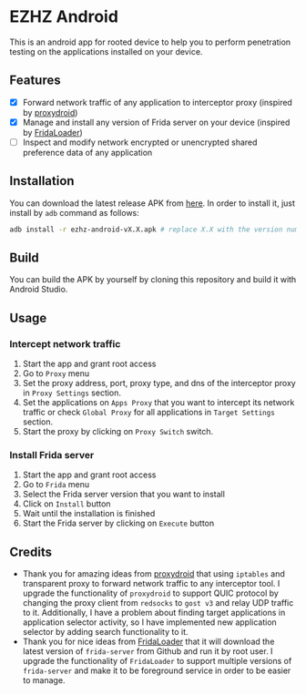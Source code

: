 # EZHZ Android

This is an android app for rooted device to help you to perform penetration testing on the applications installed on your device.

## Features

- [x] Forward network traffic of any application to interceptor proxy (inspired by [proxydroid](https://github.com/madeye/proxydroid))
- [x] Manage and install any version of Frida server on your device (inspired by [FridaLoader](https://github.com/dineshshetty/FridaLoader))
- [ ] Inspect and modify network encrypted or unencrypted shared preference data of any application

## Installation

You can download the latest release APK from [here](https://github.com/bongtrop/ezhz-android/releases). In order to install it, just install by `adb` command as follows:

```bash
adb install -r ezhz-android-vX.X.apk # replace X.X with the version number
```

## Build

You can build the APK by yourself by cloning this repository and build it with Android Studio.

## Usage

### Intercept network traffic

1. Start the app and grant root access
2. Go to `Proxy` menu
3. Set the proxy address, port, proxy type, and dns of the interceptor proxy in `Proxy Settings` section.
4. Set the applications on `Apps Proxy` that you want to intercept its network traffic or check `Global Proxy` for all applications in `Target Settings` section.
5. Start the proxy by clicking on `Proxy Switch` switch.

### Install Frida server

1. Start the app and grant root access
2. Go to `Frida` menu
3. Select the Frida server version that you want to install
4. Click on `Install` button
5. Wait until the installation is finished
6. Start the Frida server by clicking on `Execute` button

## Credits

- Thank you for amazing ideas from [proxydroid](https://github.com/madeye/proxydroid) that using `iptables` and transparent proxy to forward network traffic to any interceptor tool. I upgrade the functionality of `proxydroid` to support QUIC protocol by changing the proxy client from `redsocks` to `gost v3` and relay UDP traffic to it. Additionally, I have a problem about finding target applications in application selector activity, so I have implemented new application selector by adding search functionality to it.
- Thank you for nice ideas from [FridaLoader](https://github.com/dineshshetty/FridaLoader) that it will download the latest version of `frida-server` from Github and run it by root user. I upgrade the functionality of `FridaLoader` to support multiple versions of `frida-server` and make it to be foreground service in order to be easier to manage.

